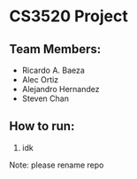 # CS3520 Project
## Team Members:
* Ricardo A. Baeza
* Alec Ortiz
* Alejandro Hernandez
* Steven Chan
## How to run:
1. idk

Note: please rename repo

